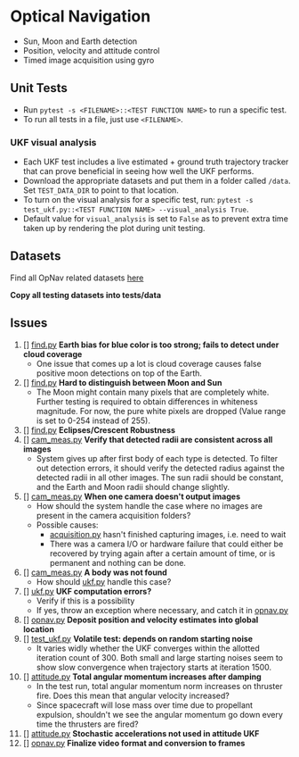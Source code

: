 # Optical Navigation

* Sun, Moon and Earth detection
* Position, velocity and attitude control
* Timed image acquisition using gyro

## Unit Tests

* Run `pytest -s <FILENAME>::<TEST FUNCTION NAME>` to run a specific test.
* To run all tests in a file, just use `<FILENAME>`.

### UKF visual analysis

* Each UKF test includes a live estimated + ground truth trajectory tracker that can prove beneficial in seeing how well the UKF performs.
* Download the appropriate datasets and put them in a folder called `/data`. Set `TEST_DATA_DIR` to point to that location.
* To turn on the visual analysis for a specific test, run: `pytest -s test_ukf.py::<TEST FUNCTION NAME> --visual_analysis True`. 
* Default value for `visual_analysis` is set to `False` as to prevent extra time taken up by rendering the plot during unit testing.

## Datasets

Find all OpNav related datasets [here](https://cornell.app.box.com/folder/96363700749)

**Copy all testing datasets into tests/data**

## Issues

1. [] [find.py](find.py) **Earth bias for blue color is too strong; fails to detect under cloud coverage**
    * One issue that comes up a lot is cloud coverage causes false positive moon detections on top of the Earth. 
2. [] [find.py](find.py) **Hard to distinguish between Moon and Sun**
    * The Moon might contain many pixels that are completely white. Further testing is required to obtain differences in whiteness magnitude. For now, the pure white pixels are dropped (Value range is set to 0-254 instead of 255).
3. [] [find.py](find.py) **Eclipses/Crescent Robustness**
4. [] [cam_meas.py](cam_meas.py) **Verify that detected radii are consistent across all images**
    * System gives up after first body of each type is detected. To filter out detection errors, it should verify the detected radius against the detected radii in all other images. The sun radii should be constant, and the Earth and Moon radii should change slightly.
5. [] [cam_meas.py](cam_meas.py) **When one camera doesn't output images**
    * How should the system handle the case where no images are present in the camera acquisition folders? 
    * Possible causes:
        - [acquisition.py](acquisition.py) hasn't finished capturing images, i.e. need to wait
        - There was a camera I/O or hardware failure that could either be recovered by trying again after a certain amount of time, or is permanent and nothing can be done. 
6. [] [cam_meas.py](cam_meas.py) **A body was not found**
    * How should [ukf.py](ukf.py) handle this case?
7. [] [ukf.py](ukf.py) **UKF computation errors?**
    * Verify if this is a possibility
    * If yes, throw an exception where necessary, and catch it in [opnav.py](opnav.py)
8. [] [opnav.py](opnav.py) **Deposit position and velocity estimates into global location**
9. [] [test_ukf.py](test_ukf.py) **Volatile test: depends on random starting noise**
    * It varies widly whether the UKF converges within the allotted iteration count of 300. Both small and large starting noises seem to show slow convergence when trajectory starts at iteration 1500.
10. [] [attitude.py](attitude.py) **Total angular momentum increases after damping**
    * In the test run, total angular momentum norm increases on thruster fire. Does this mean that angular velocity increased?
    * Since spacecraft will lose mass over time due to propellant expulsion, shouldn't we see the angular momentum go down every time the thrusters are fired?
11. [] [attitude.py](attitude.py) **Stochastic accelerations not used in attitude UKF**
12. [] [opnav.py](opnav.py) **Finalize video format and conversion to frames**
